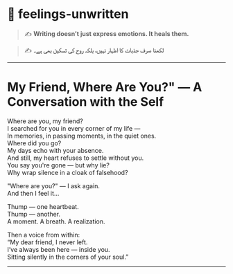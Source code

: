 # 🌿 feelings-unwritten

> ✍️ **Writing doesn’t just express emotions. It heals them.**

> ✍️ **لکھنا صرف جذبات کا اظہار نہیں، بلکہ روح کی تسکین بھی ہے۔**  
---
# My Friend, Where Are You?" — A Conversation with the Self

Where are you, my friend?  
I searched for you in every corner of my life —  
In memories, in passing moments, in the quiet ones.  
Where did you go?  
My days echo with your absence.  
And still, my heart refuses to settle without you.  
You say you're gone — but why lie?  
Why wrap silence in a cloak of falsehood?

"Where are you?" — I ask again.  
And then I feel it...

Thump — one heartbeat.  
Thump — another.  
A moment. A breath. A realization.

Then a voice from within:  
“My dear friend, I never left.  
I’ve always been here — inside you.  
Sitting silently in the corners of your soul.”  
________________________________________
